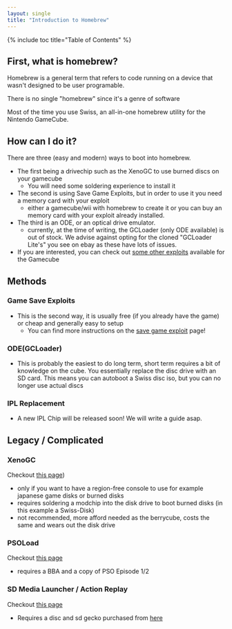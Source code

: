 ```yaml
---
layout: single
title: "Introduction to Homebrew"
---
```

{% include toc title="Table of Contents" %}
## First, what is homebrew?
Homebrew is a general term that refers to code running on a device that wasn't designed to be user programable.

There is no single "homebrew" since it's a genre of software

Most of the time you use Swiss, an all-in-one homebrew utility for the Nintendo GameCube.

## How can I do it?

There are three (easy and modern) ways to boot into homebrew.
- The first being a drivechip such as the XenoGC to use burned discs on your gamecube
  * You will need some soldering experience to install it
- The second is using Save Game Exploits, but in order to use it you need a memory card with your exploit
  * either a gamecube/wii with homebrew to create it or you can buy an memory card with your exploit already installed.
- The third is an ODE, or an optical drive emulator.
  * currently, at the time of writing, the GCLoader (only ODE available) is out of stock. We advise against opting for the cloned "GCLoader Lite's" you see on ebay as these have lots of issues.
- If you are interested, you can check out [some other exploits](/introToHomebrew#legacy--complicated) available for the Gamecube

## Methods

### Game Save Exploits
- This is the second way, it is usually free (if you already have the game) or cheap and generally easy to setup
  * You can find more instructions on the [save game exploit](saveExploits) page!

### ODE(GCLoader)
- This is probably the easiest to do long term, short term requires a bit of knowledge on the cube. You essentially replace the disc drive with an SD card. This means you can autoboot a Swiss disc iso, but you can no longer use actual discs

### IPL Replacement
- A new IPL Chip will be released soon! We will write a guide asap.

## Legacy / Complicated

### XenoGC
Checkout [this page](xenoInstall))

* only if you want to have a region-free console to use for example japanese game disks or burned disks
* requires soldering a modchip into the disk drive to boot burned disks (in this example a Swiss-Disk)
* not recommended, more afford needed as the berrycube, costs the same and wears out the disk drive

### PSOLoad

Checkout [this page](/PSOLoad)

* requires a BBA and a copy of PSO Episode 1/2

### SD Media Launcher / Action Replay

Checkout [this page](/sdMediaLauncher)

* Requires a disc and sd gecko purchased from [here](https://www.codejunkies.com/products/sd-media-launcher__ef000580v.aspx)
